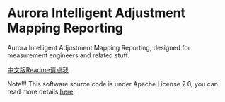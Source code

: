 # Aurora Intelligent Adjustment Mapping Reporting

Aurora Intelligent Adjustment Mapping Reporting, designed for measurement engineers and related stuff.

[中文版Readme请点我]()

Note!!! This software source code is under Apache License 2.0, you can read more details [here](https://github.com/hupo376787/Aurora_Intelligent_Adjustment_Mapping_Reporting/blob/master/LICENSE).


